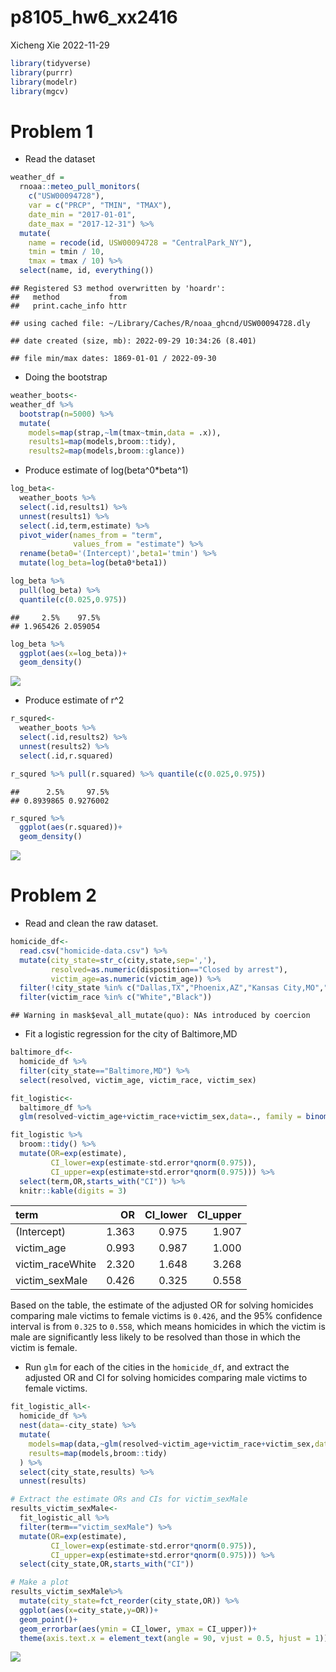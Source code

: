 p8105_hw6_xx2416
================
Xicheng Xie
2022-11-29

``` r
library(tidyverse)
library(purrr)
library(modelr)
library(mgcv)
```

# Problem 1

-   Read the dataset

``` r
weather_df = 
  rnoaa::meteo_pull_monitors(
    c("USW00094728"),
    var = c("PRCP", "TMIN", "TMAX"), 
    date_min = "2017-01-01",
    date_max = "2017-12-31") %>%
  mutate(
    name = recode(id, USW00094728 = "CentralPark_NY"),
    tmin = tmin / 10,
    tmax = tmax / 10) %>%
  select(name, id, everything())
```

    ## Registered S3 method overwritten by 'hoardr':
    ##   method           from
    ##   print.cache_info httr

    ## using cached file: ~/Library/Caches/R/noaa_ghcnd/USW00094728.dly

    ## date created (size, mb): 2022-09-29 10:34:26 (8.401)

    ## file min/max dates: 1869-01-01 / 2022-09-30

-   Doing the bootstrap

``` r
weather_boots<-
weather_df %>% 
  bootstrap(n=5000) %>% 
  mutate(
    models=map(strap,~lm(tmax~tmin,data = .x)),
    results1=map(models,broom::tidy),
    results2=map(models,broom::glance))
```

-   Produce estimate of log(beta^0\*beta^1)

``` r
log_beta<-
  weather_boots %>% 
  select(.id,results1) %>% 
  unnest(results1) %>% 
  select(.id,term,estimate) %>% 
  pivot_wider(names_from = "term",
              values_from = "estimate") %>% 
  rename(beta0='(Intercept)',beta1='tmin') %>% 
  mutate(log_beta=log(beta0*beta1)) 

log_beta %>%
  pull(log_beta) %>% 
  quantile(c(0.025,0.975))
```

    ##     2.5%    97.5% 
    ## 1.965426 2.059054

``` r
log_beta %>% 
  ggplot(aes(x=log_beta))+
  geom_density()
```

![](p8105_hw6_xx2416_files/figure-gfm/unnamed-chunk-3-1.png)<!-- -->

-   Produce estimate of r^2

``` r
r_squred<-
  weather_boots %>% 
  select(.id,results2) %>% 
  unnest(results2) %>% 
  select(.id,r.squared)

r_squred %>% pull(r.squared) %>% quantile(c(0.025,0.975))
```

    ##      2.5%     97.5% 
    ## 0.8939865 0.9276002

``` r
r_squred %>% 
  ggplot(aes(r.squared))+
  geom_density()
```

![](p8105_hw6_xx2416_files/figure-gfm/unnamed-chunk-4-1.png)<!-- -->

# Problem 2

-   Read and clean the raw dataset.

``` r
homicide_df<-
  read.csv("homicide-data.csv") %>% 
  mutate(city_state=str_c(city,state,sep=','),
         resolved=as.numeric(disposition=="Closed by arrest"),
         victim_age=as.numeric(victim_age)) %>% 
  filter(!city_state %in% c("Dallas,TX","Phoenix,AZ","Kansas City,MO","Tulsa,AL")) %>%
  filter(victim_race %in% c("White","Black")) 
```

    ## Warning in mask$eval_all_mutate(quo): NAs introduced by coercion

-   Fit a logistic regression for the city of Baltimore,MD

``` r
baltimore_df<-
  homicide_df %>% 
  filter(city_state=="Baltimore,MD") %>% 
  select(resolved, victim_age, victim_race, victim_sex)

fit_logistic<-
  baltimore_df %>% 
  glm(resolved~victim_age+victim_race+victim_sex,data=., family = binomial())

fit_logistic %>% 
  broom::tidy() %>% 
  mutate(OR=exp(estimate),
         CI_lower=exp(estimate-std.error*qnorm(0.975)),
         CI_upper=exp(estimate+std.error*qnorm(0.975))) %>% 
  select(term,OR,starts_with("CI")) %>% 
  knitr::kable(digits = 3)
```

| term             |    OR | CI_lower | CI_upper |
|:-----------------|------:|---------:|---------:|
| (Intercept)      | 1.363 |    0.975 |    1.907 |
| victim_age       | 0.993 |    0.987 |    1.000 |
| victim_raceWhite | 2.320 |    1.648 |    3.268 |
| victim_sexMale   | 0.426 |    0.325 |    0.558 |

Based on the table, the estimate of the adjusted OR for solving
homicides comparing male victims to female victims is `0.426`, and the
95% confidence interval is from `0.325` to `0.558`, which means
homicides in which the victim is male are significantly less likely to
be resolved than those in which the victim is female.

-   Run `glm` for each of the cities in the `homicide_df`, and extract
    the adjusted OR and CI for solving homicides comparing male victims
    to female victims.

``` r
fit_logistic_all<-
  homicide_df %>% 
  nest(data=-city_state) %>% 
  mutate(
    models=map(data,~glm(resolved~victim_age+victim_race+victim_sex,data=.x, family = binomial())),
    results=map(models,broom::tidy)
  ) %>% 
  select(city_state,results) %>% 
  unnest(results) 

# Extract the estimate ORs and CIs for victim_sexMale 
results_victim_sexMale<-
  fit_logistic_all %>% 
  filter(term=="victim_sexMale") %>% 
  mutate(OR=exp(estimate),
         CI_lower=exp(estimate-std.error*qnorm(0.975)),
         CI_upper=exp(estimate+std.error*qnorm(0.975))) %>% 
  select(city_state,OR,starts_with("CI")) 

# Make a plot
results_victim_sexMale%>%
  mutate(city_state=fct_reorder(city_state,OR)) %>% 
  ggplot(aes(x=city_state,y=OR))+
  geom_point()+
  geom_errorbar(aes(ymin = CI_lower, ymax = CI_upper))+
  theme(axis.text.x = element_text(angle = 90, vjust = 0.5, hjust = 1))
```

![](p8105_hw6_xx2416_files/figure-gfm/unnamed-chunk-7-1.png)<!-- -->
